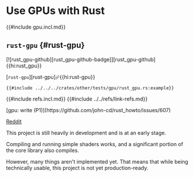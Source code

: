 # Use GPUs with Rust

{{#include gpu.incl.md}}

## `rust-gpu` {#rust-gpu}

[![rust_gpu-github][rust_gpu-github-badge]][rust_gpu-github]{{hi:rust_gpu}}

[`rust-gpu`][rust-gpu]⮳{{hi:rust-gpu}}

```rust,editable
{{#include ../../../crates/other/tests/gpu/rust_gpu.rs:example}}
```

{{#include refs.incl.md}}
{{#include ../../refs/link-refs.md}}

<div class="hidden">
[gpu: write (P1)](https://github.com/john-cd/rust_howto/issues/607)

[Reddit][reddit]

[reddit]: <https://www.reddit.com/r/rust/comments/1fyown4/rust_gpu_the_future_of_gpu_programming/?share_id=in53a04f7pnykanqye5tb&utm_content=1&utm_medium=ios_app&utm_name=iossmf&utm_source=share&utm_term=22&rdt=58853>

[rust-gpu-github]: https://github.com/Rust-GPU/rust-gpu

This project is still heavily in development and is at an early stage.

Compiling and running simple shaders works, and a significant portion of the core library also compiles.

However, many things aren't implemented yet. That means that while being technically usable, this project is not yet production-ready.

[wgpu-website]: https://wgpu.rs

</div>
